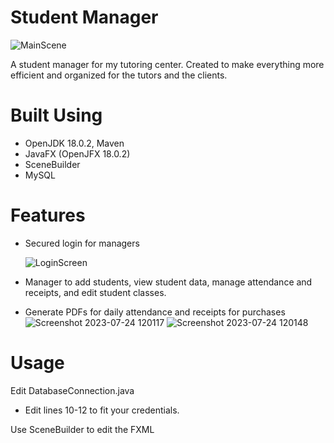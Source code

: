 # Student Manager
 ![MainScene](https://github.com/Radifical/StudentManager/assets/59629676/386b1296-930c-4688-92be-ba8f75c6d7aa)


A student manager for my tutoring center. Created to make everything more efficient and organized for the tutors and the clients.

# Built Using
- OpenJDK 18.0.2, Maven
- JavaFX (OpenJFX 18.0.2)
- SceneBuilder
- MySQL

# Features
- Secured login for managers
  
  ![LoginScreen](https://github.com/Radifical/StudentManager/assets/59629676/b230c141-743b-4bf8-af04-3fc4f771fa3f)

  
  
-  Manager to add students, view student data, manage attendance and receipts, and edit student classes.
 
- Generate PDFs for daily attendance and receipts for purchases
  ![Screenshot 2023-07-24 120117](https://github.com/Radifical/StudentManager/assets/59629676/713457e3-f68b-4e6e-9d88-e5adf6488dc3)
  ![Screenshot 2023-07-24 120148](https://github.com/Radifical/StudentManager/assets/59629676/f7bb84ef-9817-46ad-9096-e03cabbbd0bc)


 # Usage
Edit DatabaseConnection.java
- Edit lines 10-12 to fit your credentials.
  
Use SceneBuilder to edit the FXML


  
